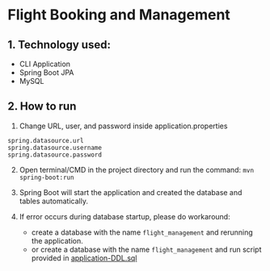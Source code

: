 # Flight Booking and Management

## 1. Technology used:
* CLI Application
* Spring Boot JPA
* MySQL

## 2. How to run
1. Change URL, user, and password inside application.properties
```
spring.datasource.url
spring.datasource.username
spring.datasource.password
```
2. Open terminal/CMD in the project directory and run the command:
```mvn spring-boot:run```

3. Spring Boot will start the application and created the database and tables automatically.
4. If error occurs during database startup, please do workaround:
   * create a database with the name `flight_management` and rerunning the application.
   * or create a database with the name `flight_management` and run script provided in [application-DDL.sql](db%2Fapplication-DDL.sql)